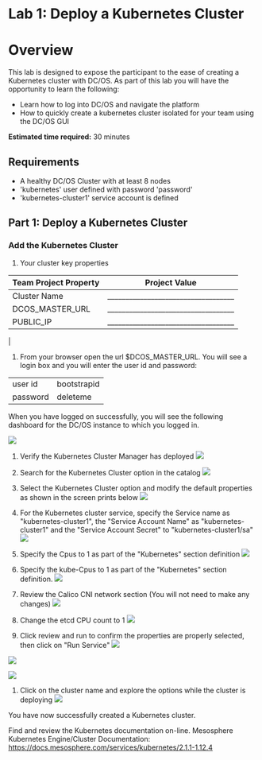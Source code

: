 # Lab 1: Deploy a Kubernetes Cluster

# Overview
This lab is designed to expose the participant to the ease of creating a Kubernetes cluster with DC/OS.  As part of this lab you will have the opportunity to learn the following:
* Learn how to log into DC/OS and navigate the platform
* How to quickly create a kubernetes cluster isolated for your team using the DC/OS GUI


**Estimated time required:** 30 minutes

## Requirements
* A healthy DC/OS Cluster with at least 8 nodes
* 'kubernetes' user defined with password 'password'
* 'kubernetes-cluster1' service account is defined

## Part 1: Deploy a Kubernetes Cluster
### Add the Kubernetes Cluster 

1. Your cluster key properties

| Team Project Property | Project Value  |
|-----------------------|----------------|
| Cluster Name          |  ___________________________________              |
| DCOS_MASTER_URL | ___________________________________ |
| PUBLIC_IP     |  ___________________________________              |
|

1. From your browser open the url $DCOS_MASTER_URL.  You will see a login box and you will enter the user id and password:

|            |             |
|------------|-------------|
| user id  | bootstrapid |
| password | deleteme |


When you have logged on successfully, you will see the following dashboard for the DC/OS instance to which you logged in.

![](images/dcos_main.png)
 
1. Verify the Kubernetes Cluster Manager has deployed
![](images/k_1-7.png)

1. Search for the Kubernetes Cluster option in the catalog
![](images/k-2-1.png)

1. Select the Kubernetes Cluster option and modify the default properties as shown in the screen prints below
![](images/k-2-2.png)


1. For the Kubernetes cluster service, specify the Service name as "kubernetes-cluster1", the "Service Account Name" as "kubernetes-cluster1" and the "Service Account Secret" to "kubernetes-cluster1/sa"
![](images/k-2-3.png)

1. Specify the Cpus to 1 as part of the "Kubernetes" section definition
![](images/k-2-4a.png)

1. Specify the kube-Cpus to 1 as part of the "Kubernetes" section definition.
![](images/k-2-4b.png)

1. Review the Calico CNI network section (You will not need to make any changes)
![](images/k-2-4c.png)

1. Change the etcd CPU count to 1
![](images/k-2-5.png)


1. Click review and run to confirm the properties are properly selected, then click on "Run Service"
![](images/k-2-6.png)


![](images/k-2-7.png)

![](images/k-2-8.png)

1. Click on the cluster name and explore the options while the cluster is deploying
![](images/k-2-9.png)

You have now successfully created a Kubernetes cluster.


Find and review the Kubernetes documentation on-line.
Mesosphere Kubernetes Engine/Cluster Documentation: https://docs.mesosphere.com/services/kubernetes/2.1.1-1.12.4






